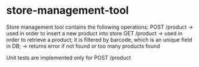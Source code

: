 # store-management-tool
Store management tool contains the following operations:
POST /product -> used in order to insert a new product into store
GET /product -> used in order to retrieve a product; it is filtered by barcode, which is an unique field in DB; 
             -> returns error if not found or too many products found
            
Unit tests are implemented only for POST /product 
